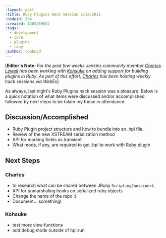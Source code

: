```yaml
---
:layout: post
:title: Ruby Plugins Hack Session 5/12/2011
:nodeid: 304
:created: 1305269052
:tags:
  - development
  - core
  - plugins
  - ruby
:author: cowboyd
---
```


[**Editor's Note:** _For the past few weeks Jenkins community member [Charles Lowell](http://twitter.com/cowboyd) has been working with [Kohsuke](http://twitter.com/kohsukekawa) on adding support for building plugins in Ruby. As part of this effort, [Charles](http://twitter.com/cowboyd) has been hosting weekly hack sessions via WebEx_]

As always, last night's Ruby Plugins hack session was a pleasure. Below is a quick notation of what items were discussed and/or accomplished followed by next steps to be taken my those in attendance.

## Discussion/Accomplished

- Ruby Plugin project structure and how to bundle into an .hpi file.
- Review of the new XSTREAM serialization method
- API for marking fields as transient
- What mods, if any, are required to get .hpl to work with Ruby plugin

## Next Steps

### Charles

- to research what can be shared between JRuby `ScriptingContainer`s
- API for unmarshaling hooks on serialized ruby objects
- Change the name of the repo :)
- Document... something!

### Kohsuke

- test more view functions
- add debug mode outside of hpi:run
<!--break-->
